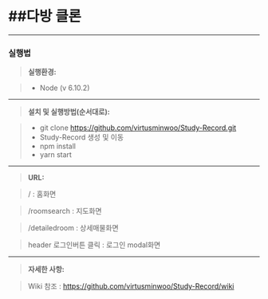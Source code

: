 ##다방 클론
=============
----------

### 실행법

> **실행환경:**

> - Node (v 6.10.2)

----------

> **설치 및 실행방법(순서대로):**

> - git clone https://github.com/virtusminwoo/Study-Record.git
> - <i class="icon-folder-open"></i>Study-Record 생성 및 이동
> - npm install 
> - yarn start

----------
> **URL:**

> /
> : 	홈화면

> /roomsearch
>:   지도화면

>/detailedroom
>:   상세매물화면

>header  로그인버튼 클릭
>: 로그인 modal화면

----------
> **자세한 사항:**

> Wiki 참조
> : https://github.com/virtusminwoo/Study-Record/wiki